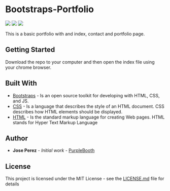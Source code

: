 # Bootstraps-Portfolio
<img src="images/aboutImage">
<img src="images/portfolioImage">
<img src="images/contactImage">

This is a basic portfolio with and index, contact and portfolio page. 

## Getting Started

Download the repo to your computer and then open the index file using your chrome browser.


## Built With

* [Bootstraps](http://bootstrapdocs.com/v3.3.6/docs/getting-started/) - Is an open source toolkit for developing with HTML, CSS, and JS.
* [CSS](https://www.w3schools.com/css/) - Is a language that describes the style of an HTML document. CSS describes how HTML elements should be displayed.
* [HTML](https://www.w3schools.com/css/) - Is the standard markup language for creating Web pages. HTML stands for Hyper Text Markup Language


## Author

* **Jose Perez** - *Initial work* - [PurpleBooth](https://github.com/PurpleBooth)


## License

This project is licensed under the MIT License - see the [LICENSE.md](LICENSE.md) file for details

